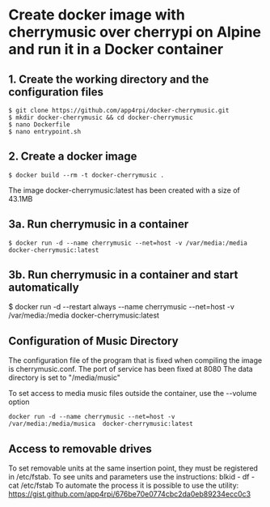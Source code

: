 # Create docker image with cherrymusic over cherrypi on Alpine and run it in a Docker container
## 1. Create the working directory and the configuration files

```
$ git clone https://github.com/app4rpi/docker-cherrymusic.git
$ mkdir docker-cherrymusic && cd docker-cherrymusic
$ nano Dockerfile
$ nano entrypoint.sh
```
## 2. Create a docker image

``` 
$ docker build --rm -t docker-cherrymusic .
```

The image docker-cherrymusic:latest has been created with a size of 43.1MB

## 3a. Run cherrymusic in a container

```
$ docker run -d --name cherrymusic --net=host -v /var/media:/media docker-cherrymusic:latest
```

## 3b. Run cherrymusic in a container and start automatically


$ docker run -d --restart always --name cherrymusic --net=host -v /var/media:/media docker-cherrymusic:latest


## Configuration of Music Directory
The configuration file of the program that is fixed when compiling the image is cherrymusic.conf.
The port of service has been fixed at 8080
The data directory is set to "/media/music"

To set access to media music files outside the container, use the --volume option

```
docker run -d --name cherrymusic --net=host -v /var/media:/media/musica  docker-cherrymusic:latest
```
## Access to removable drives
To set removable units at the same insertion point, they must be registered in /etc/fstab. 
To see units and parameters use the instructions: blkid - df - cat /etc/fstab
To automate the process it is possible to use the utility: https://gist.github.com/app4rpi/676be70e0774cbc2da0eb89234ecc0c3
